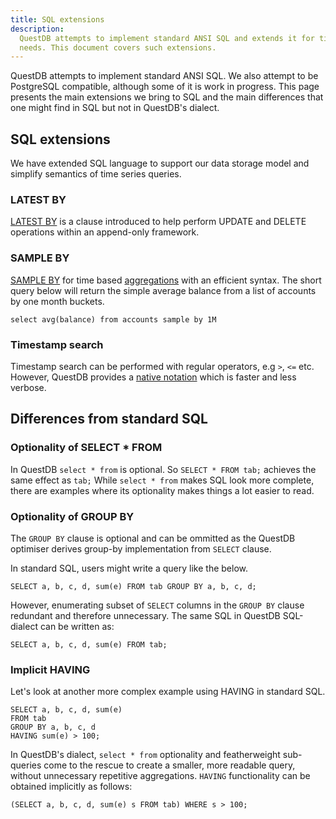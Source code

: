 ```yaml
---
title: SQL extensions
description:
  QuestDB attempts to implement standard ANSI SQL and extends it for time series
  needs. This document covers such extensions.
---
```


QuestDB attempts to implement standard ANSI SQL. We also attempt to be
PostgreSQL compatible, although some of it is work in progress. This page
presents the main extensions we bring to SQL and the main differences that one
might find in SQL but not in QuestDB's dialect.

## SQL extensions

We have extended SQL language to support our data storage model and simplify
semantics of time series queries.

### LATEST BY

[LATEST BY](/docs/guide/crud/) is a clause introduced to help perform UPDATE and
DELETE operations within an append-only framework.

### SAMPLE BY

[SAMPLE BY](/docs/reference/sql/select/#sample-by) for time based
[aggregations](/docs/reference/function/aggregation/) with an efficient syntax.
The short query below will return the simple average balance from a list of
accounts by one month buckets.

```questdb-sql title="Using SAMPLE BY"
select avg(balance) from accounts sample by 1M
```

### Timestamp search

Timestamp search can be performed with regular operators, e.g `>`, `<=` etc.
However, QuestDB provides a
[native notation](/docs/reference/sql/where/#timestamp-and-date) which is faster
and less verbose.

## Differences from standard SQL

### Optionality of SELECT \* FROM

In QuestDB `select * from` is optional. So `SELECT * FROM tab;` achieves the
same effect as `tab;` While `select * from` makes SQL look more complete, there
are examples where its optionality makes things a lot easier to read.

### Optionality of GROUP BY

The `GROUP BY` clause is optional and can be ommitted as the QuestDB optimiser
derives group-by implementation from `SELECT` clause.

In standard SQL, users might write a query like the below.

```questdb-sql
SELECT a, b, c, d, sum(e) FROM tab GROUP BY a, b, c, d;
```

However, enumerating subset of `SELECT` columns in the `GROUP BY` clause
redundant and therefore unnecessary. The same SQL in QuestDB SQL-dialect can be
written as:

```questdb-sql
SELECT a, b, c, d, sum(e) FROM tab;
```

### Implicit HAVING

Let's look at another more complex example using HAVING in standard SQL.

```questdb-sql
SELECT a, b, c, d, sum(e)
FROM tab
GROUP BY a, b, c, d
HAVING sum(e) > 100;
```

In QuestDB's dialect, `select * from` optionality and featherweight sub-queries
come to the rescue to create a smaller, more readable query, without unnecessary
repetitive aggregations. `HAVING` functionality can be obtained implicitly as
follows:

```questdb-sql
(SELECT a, b, c, d, sum(e) s FROM tab) WHERE s > 100;
```
